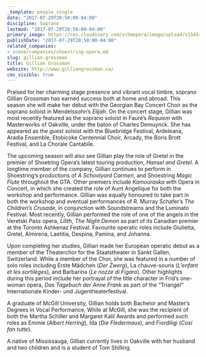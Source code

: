 ```yaml
---
_template: people_single
date: "2017-07-29T20:50:00-04:00"
discipline: Soprano
lastmod: "2017-07-29T20:50:00-04:00"
primary_image: https://res.cloudinary.com/schmopera/image/upload/v1545409169/media/webhook-uploads/1501375704791/Gillian_G_Red.jpg.jpg
publishDate: "2017-07-29T20:50:00-04:00"
related_companies:
- scene/companies/shoestring-opera.md
slug: gillian-grossman
title: Gillian Grossman
website: http://www.gilliangrossman.ca/
cms_visible: true
---
```


Praised for her charming stage presence and vibrant vocal timbre, soprano Gillian Grossman has earned success both at home and abroad. This season she will make her debut with the Georgian Bay Concert Choir as the soprano soloist in Mendelssohn’s *Elijah*. On the concert stage, Gillian was most recently featured as the soprano soloist in Fauré’s *Requiem* with Masterworks of Oakville, under the baton of Charles Demuynck. She has appeared as the guest soloist with the Bluebridge Festival, Ardeleana, Aradia Ensemble, Etobicoke Centennial Choir, Arcady, the Boris Brott Festival, and La Chorale Cantabile.

The upcoming season will also see Gillian play the role of Gretel in the premier of Shoetring Opera’s latest touring production, *Hansel and Gretel*. A longtime member of the company, Gillian continues to perform in Shoestring’s productions of *A Schoolyard Carmen*, and Shoestring *Magic Flute* throughout the GTA. Other premiers include *Kamouraska* with Opera in Concert, in which she created the role of Aunt Angelique for both the workshop and performance. Gillian was equally honoured to take part in both the workshop and eventual performances of R. Murray Schafer’s *The Children’s Crusade*, in conjunction with Soundstreams and the Luminato Festival. Most recently, Gillian performed the role of one of the angels in the Veretski Pass opera, *Lilith, The Night Demon* as part of its Canadian premier at the Toronto Ashkenaz Festival. Favourite operatic roles include Giulietta, Gretel, Almirena, Laetitia, Despina, Pamina, and Johanna.

Upon completing her studies, Gillian made her European operatic debut as a member of the Theaterchor for the Staatstheater in Sankt Gallen, Switzerland. While a member of the Chor, she was featured in a number of solo roles including Erste Mädchen (*Der Zwerg*), La chauve-souris (*L’enfant et les sortilèges*), and Barbarina (*Le nozze di Figaro*). Other highlights during this period include her portrayal of the title character in Frid’s one-woman opera, *Das Tagebuch der Anne Frank* as part of the “Triangel” Internationale Kinder- und Jugentheaterfestival.

A graduate of McGill University, Gillian holds both Bachelor and Master’s Degrees in Vocal Performance. While at McGill, she was the recipient of both the Martha Schiller and Margaret Kalil Awards and performed such roles as Emmie (*Albert Herring*), Ida (*Die Fledermaus*), and Fiordiligi (*Cosí fan tutte*).

A native of Mississauga, Gillian currently lives in Oakville with her husband and two children and is a student of Tom Shilling.
